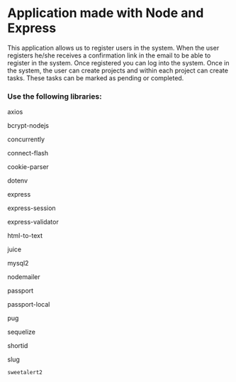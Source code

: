 # Application made with Node and Express

This application allows us to register users in the system. When the user registers he/she receives a confirmation link in the email to be able to register in the system.
Once registered you can log into the system.
Once in the system, the user can create projects and within each project can create tasks.
These tasks can be marked as pending or completed.

### Use the following libraries:
   axios

   bcrypt-nodejs

   concurrently

   connect-flash

   cookie-parser

   dotenv

   express

   express-session
   
   express-validator

   html-to-text

   juice

   mysql2

   nodemailer

   passport

   passport-local

   pug

   sequelize

   shortid 

   slug

    sweetalert2
    